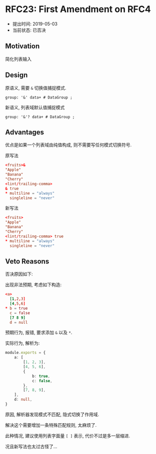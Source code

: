 RFC23: First Amendment on RFC4
==============================

- 提出时间: 2019-05-03
- 当前状态: 已否决

## Motivation

简化列表输入

## Design

原语义, 需要 `&` 切换值捕捉模式.

```antlr
group: '&' data+ # DataGroup ;
```

新语义, 列表域默认值捕捉模式

```antlr
group: '&'? data+ # DataGroup ;
```

## Advantages

优点是如果一个列表域由纯值构成, 则不需要写任何模式切换符号.


原写法

```toml
<fruits>& 
"Apple"
"Banana"
"Cherry"
<lint/trailing-comma>
& true
* multiline = "always"
  singleline = "never"
```

新写法

```toml
<fruits>
"Apple"
"Banana"
"Cherry"
<lint/trailing-comma> true
* multiline = "always"
  singleline = "never"
```

## Veto Reasons

否决原因如下:

出现非法预期, 考虑如下构造:

```toml
<a>
  [1,2,3]
  [4,5,6]
* b = true
  c = false
  [7 8 9]
  d = null
```

预期行为, 报错, 要求添加 `&` 以及 `*`.

实际行为, 解析为:

```ts
module.exports = {
    a: [
        [1, 2, 3],
        [4, 5, 6],
        {
            b: true,
            c: false,
        },
        [7, 8, 9],
    ],
    d: null,
}
```

原因, 解析器发现模式不匹配, 隐式切换了作用域.

解决这个需要增加一条特殊匹配规则, 太麻烦了.

此种情况, 建议使用列表字面量 `[ ]` 表示, 代价不过是多一层缩进.

况且新写法也太过古怪了...